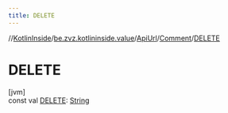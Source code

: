 ```yaml
---
title: DELETE
---
```

//[KotlinInside](../../../../index.html)/[be.zvz.kotlininside.value](../../index.html)/[ApiUrl](../index.html)/[Comment](index.html)/[DELETE](-d-e-l-e-t-e.html)



# DELETE



[jvm]\
const val [DELETE](-d-e-l-e-t-e.html): [String](https://kotlinlang.org/api/latest/jvm/stdlib/kotlin/-string/index.html)





